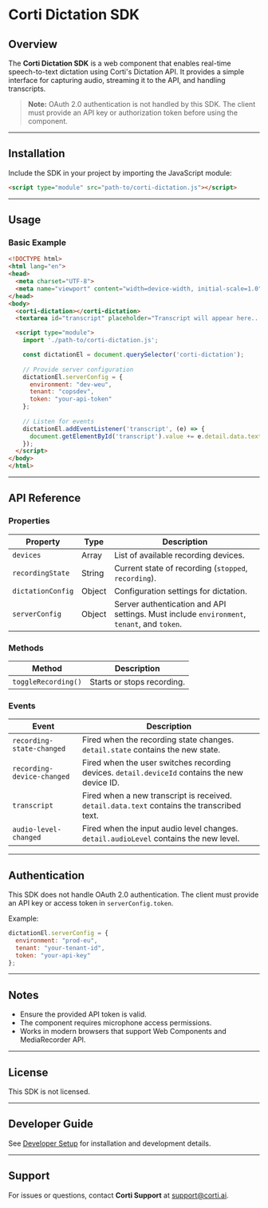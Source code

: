 # Corti Dictation SDK

## Overview
The **Corti Dictation SDK** is a web component that enables real-time speech-to-text dictation using Corti's Dictation API. It provides a simple interface for capturing audio, streaming it to the API, and handling transcripts.

> **Note:** OAuth 2.0 authentication is not handled by this SDK. The client must provide an API key or authorization token before using the component.

---

## Installation

Include the SDK in your project by importing the JavaScript module:

```html
<script type="module" src="path-to/corti-dictation.js"></script>
```

---

## Usage

### Basic Example

```html
<!DOCTYPE html>
<html lang="en">
<head>
  <meta charset="UTF-8">
  <meta name="viewport" content="width=device-width, initial-scale=1.0">
</head>
<body>
  <corti-dictation></corti-dictation>
  <textarea id="transcript" placeholder="Transcript will appear here..."></textarea>

  <script type="module">
    import './path-to/corti-dictation.js';

    const dictationEl = document.querySelector('corti-dictation');
    
    // Provide server configuration
    dictationEl.serverConfig = {
      environment: "dev-weu",
      tenant: "copsdev",
      token: "your-api-token"
    };
    
    // Listen for events
    dictationEl.addEventListener('transcript', (e) => {
      document.getElementById('transcript').value += e.detail.data.text + ' ';
    });
  </script>
</body>
</html>
```

---

## API Reference

### Properties

| Property         | Type    | Description |
|-----------------|---------|-------------|
| `devices`       | Array   | List of available recording devices. |
| `recordingState` | String  | Current state of recording (`stopped`, `recording`). |
| `dictationConfig` | Object | Configuration settings for dictation. |
| `serverConfig`  | Object  | Server authentication and API settings. Must include `environment`, `tenant`, and `token`. |

### Methods

| Method              | Description |
|---------------------|-------------|
| `toggleRecording()` | Starts or stops recording. |

### Events

| Event                      | Description |
|----------------------------|-------------|
| `recording-state-changed`  | Fired when the recording state changes. `detail.state` contains the new state. |
| `recording-device-changed` | Fired when the user switches recording devices. `detail.deviceId` contains the new device ID. |
| `transcript`               | Fired when a new transcript is received. `detail.data.text` contains the transcribed text. |
| `audio-level-changed`      | Fired when the input audio level changes. `detail.audioLevel` contains the new level. |

---

## Authentication

This SDK does not handle OAuth 2.0 authentication. The client must provide an API key or access token in `serverConfig.token`.

Example:
```js
dictationEl.serverConfig = {
  environment: "prod-eu",
  tenant: "your-tenant-id",
  token: "your-api-key"
};
```

---

## Notes
- Ensure the provided API token is valid.
- The component requires microphone access permissions.
- Works in modern browsers that support Web Components and MediaRecorder API.

---

## License
This SDK is not licensed.

---

## Developer Guide
See [Developer Setup](docs/DEV_README.md) for installation and development details.

---

## Support
For issues or questions, contact **Corti Support** at [support@corti.ai](mailto:support@corti.ai).

